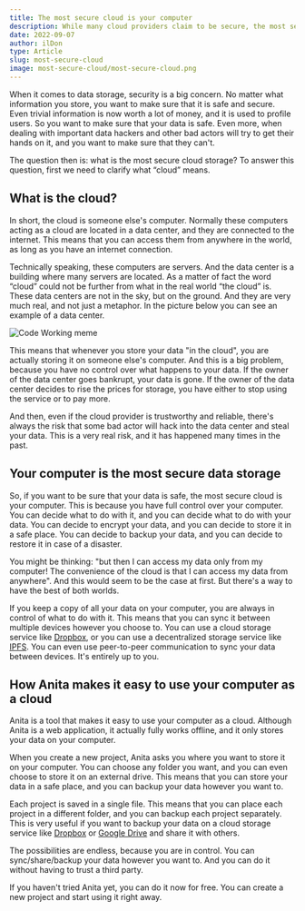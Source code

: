```yaml
---
title: The most secure cloud is your computer
description: While many cloud providers claim to be secure, the most secure and private cloud is your computer.
date: 2022-09-07
author: ilDon
type: Article
slug: most-secure-cloud
image: most-secure-cloud/most-secure-cloud.png
---
```

When it comes to data storage, security is a big concern. No matter what information you store, you want to make sure that it is safe and secure. Even trivial information is now worth a lot of money, and it is used to profile users.
So you want to make sure that your data is safe. Even more, when dealing with important data hackers and other bad actors will try to get their hands on it, and you want to make sure that they can't. 

The question then is: what is the most secure cloud storage? To answer this question, first we need to clarify what “cloud” means.

<!-- /preview -->

## What is the cloud?

In short, the cloud is someone else's computer. Normally these computers acting as a cloud are located in a data center, and they are connected to the internet. This means that you can access them from anywhere in the world, as long as you have an internet connection.

Technically speaking, these computers are servers. And the data center is a building where many servers are located. As a matter of fact the word “cloud” could not be further from what in the real world “the cloud” is. These data centers are not in the sky, but on the ground. And they are very much real, and not just a metaphor. In the picture below you can see an example of a data center.

![Code Working meme](/assets/images/blog/most-secure-cloud/data_centre.png)

This means that whenever you store your data "in the cloud", you are actually storing it on someone else's computer. And this is a big problem, because you have no control over what happens to your data. If the owner of the data center goes bankrupt, your data is gone. If the owner of the data center decides to rise the prices for storage, you have either to stop using the service or to pay more. 

And then, even if the cloud provider is trustworthy and reliable, there's always the risk that some bad actor will hack into the data center and steal your data. This is a very real risk, and it has happened many times in the past.

## Your computer is the most secure data storage

So, if you want to be sure that your data is safe, the most secure cloud is your computer. This is because you have full control over your computer. You can decide what to do with it, and you can decide what to do with your data. You can decide to encrypt your data, and you can decide to store it in a safe place. You can decide to backup your data, and you can decide to restore it in case of a disaster.

You might be thinking: "but then I can access my data only from my computer! The convenience of the cloud is that I can access my data from anywhere". And this would seem to be the case at first. But there's a way to have the best of both worlds.

If you keep a copy of all your data on your computer, you are always in control of what to do with it. This means that you can sync it between multiple devices however you choose to. You can use a cloud storage service like [Dropbox](https://www.dropbox.com/), or you can use a decentralized storage service like [IPFS](https://ipfs.tech/). You can even use peer-to-peer communication to sync your data between devices. It's entirely up to you.

## How Anita makes it easy to use your computer as a cloud

Anita is a tool that makes it easy to use your computer as a cloud. Although Anita is a web application, it actually fully works offline, and it only stores your data on your computer.

When you create a new project, Anita asks you where you want to store it on your computer. You can choose any folder you want, and you can even choose to store it on an external drive. This means that you can store your data in a safe place, and you can backup your data however you want to.

Each project is saved in a single file. This means that you can place each project in a different folder, and you can backup each project separately. This is very useful if you want to backup your data on a cloud storage service like [Dropbox](https://www.dropbox.com/) or [Google Drive](https://www.google.com/intl/it_it/drive/) and share it with others.

The possibilities are endless, because you are in control. You can sync/share/backup your data however you want to. And you can do it without having to trust a third party.

If you haven't tried Anita yet, you can do it now for free. You can create a new project and start using it right away.